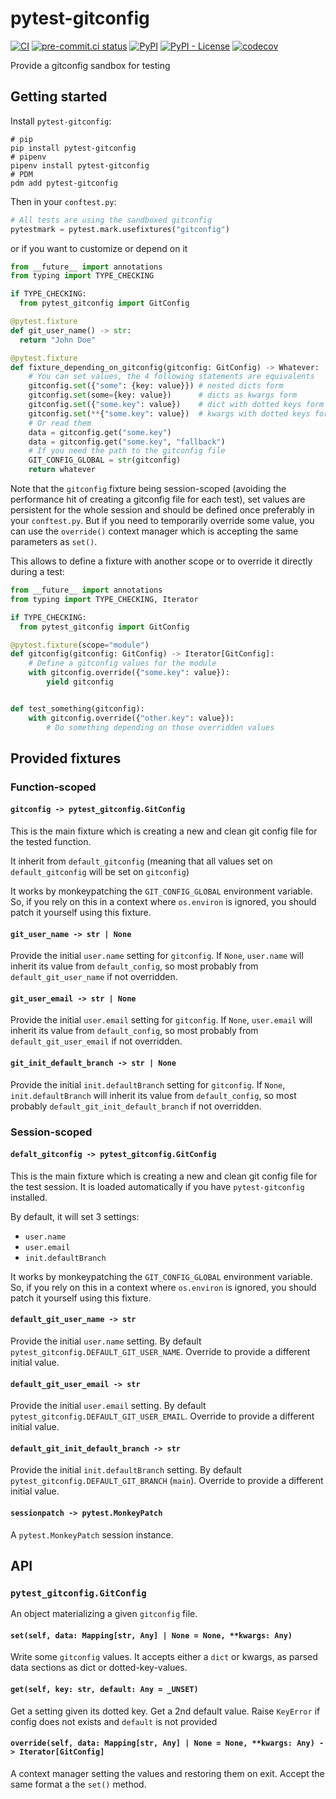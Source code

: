 # pytest-gitconfig

[![CI](https://github.com/noirbizarre/pytest-gitconfig/actions/workflows/ci.yml/badge.svg)](https://github.com/noirbizarre/pytest-gitconfig/actions/workflows/ci.yml)
[![pre-commit.ci status](https://results.pre-commit.ci/badge/github/noirbizarre/pytest-gitconfig/main.svg)](https://results.pre-commit.ci/latest/github/noirbizarre/pytest-gitconfig/main)
[![PyPI](https://img.shields.io/pypi/v/pytest-gitconfig)](https://pypi.org/project/pytest-gitconfig/)
[![PyPI - License](https://img.shields.io/pypi/l/pytest-gitconfig)](https://pypi.org/project/pytest-gitconfig/)
[![codecov](https://codecov.io/gh/noirbizarre/pytest-gitconfig/branch/main/graph/badge.svg?token=OR4JScC2Lx)](https://codecov.io/gh/noirbizarre/pytest-gitconfig)

Provide a gitconfig sandbox for testing

## Getting started

Install `pytest-gitconfig`:

```shell
# pip
pip install pytest-gitconfig
# pipenv
pipenv install pytest-gitconfig
# PDM
pdm add pytest-gitconfig
```

Then in your `conftest.py`:

```python
# All tests are using the sandboxed gitconfig
pytestmark = pytest.mark.usefixtures("gitconfig")
```

or if you want to customize or depend on it

```python
from __future__ import annotations
from typing import TYPE_CHECKING

if TYPE_CHECKING:
  from pytest_gitconfig import GitConfig

@pytest.fixture
def git_user_name() -> str:
  return "John Doe"

@pytest.fixture
def fixture_depending_on_gitconfig(gitconfig: GitConfig) -> Whatever:
    # You can set values, the 4 following statements are equivalents
    gitconfig.set({"some": {key: value}}) # nested dicts form
    gitconfig.set(some={key: value})      # dicts as kwargs form
    gitconfig.set({"some.key": value})    # dict with dotted keys form
    gitconfig.set(**{"some.key": value})  # kwargs with dotted keys form
    # Or read them
    data = gitconfig.get("some.key")
    data = gitconfig.get("some.key", "fallback")
    # If you need the path to the gitconfig file
    GIT_CONFIG_GLOBAL = str(gitconfig)
    return whatever
```

Note that the `gitconfig` fixture being session-scoped (avoiding the performance hit of creating a gitconfig file for each test),
set values are persistent for the whole session and should be defined once preferably in your `conftest.py`.
But if you need to temporarily override some value, you can use the `override()` context manager which is accepting the same parameters as `set()`.

This allows to define a fixture with another scope or to override it directly during a test:

```python
from __future__ import annotations
from typing import TYPE_CHECKING, Iterator

if TYPE_CHECKING:
  from pytest_gitconfig import GitConfig

@pytest.fixture(scope="module")
def gitconfig(gitconfig: GitConfig) -> Iterator[GitConfig]:
    # Define a gitconfig values for the module
    with gitconfig.override({"some.key": value}):
        yield gitconfig


def test_something(gitconfig):
    with gitconfig.override({"other.key": value}):
        # Do something depending on those overridden values
```

## Provided fixtures

### Function-scoped

#### `gitconfig -> pytest_gitconfig.GitConfig`

This is the main fixture which is creating a new and clean git config file for the tested function.

It inherit from `default_gitconfig` (meaning that all values set on `default_gitconfig` will be set on `gitconfig`)

It works by monkeypatching the `GIT_CONFIG_GLOBAL` environment variable.
So, if you rely on this in a context where `os.environ` is ignored, you should patch it yourself using this fixture.

#### `git_user_name -> str | None`

Provide the initial `user.name` setting for `gitconfig`.
If `None`, `user.name` will inherit its value from `default_config`,
so most probably from `default_git_user_name` if not overridden.

#### `git_user_email -> str | None`

Provide the initial `user.email` setting for `gitconfig`.
If `None`, `user.email` will inherit its value from `default_config`,
so most probably from `default_git_user_email` if not overridden.

#### `git_init_default_branch -> str | None`

Provide the initial `init.defaultBranch` setting for `gitconfig`.
If `None`, `init.defaultBranch` will inherit its value from `default_config`,
so most probably `default_git_init_default_branch` if not overridden.

### Session-scoped

#### `defalt_gitconfig -> pytest_gitconfig.GitConfig`

This is the main fixture which is creating a new and clean git config file for the test session.
It is loaded automatically if you have `pytest-gitconfig` installed.

By default, it will set 3 settings:

- `user.name`
- `user.email`
- `init.defaultBranch`

It works by monkeypatching the `GIT_CONFIG_GLOBAL` environment variable.
So, if you rely on this in a context where `os.environ` is ignored, you should patch it yourself using this fixture.

#### `default_git_user_name -> str`

Provide the initial `user.name` setting. By default `pytest_gitconfig.DEFAULT_GIT_USER_NAME`.
Override to provide a different initial value.

#### `default_git_user_email -> str`

Provide the initial `user.email` setting. By default `pytest_gitconfig.DEFAULT_GIT_USER_EMAIL`.
Override to provide a different initial value.

#### `default_git_init_default_branch -> str`

Provide the initial `init.defaultBranch` setting. By default `pytest_gitconfig.DEFAULT_GIT_BRANCH` (`main`).
Override to provide a different initial value.

#### `sessionpatch -> pytest.MonkeyPatch`

A `pytest.MonkeyPatch` session instance.

## API

### `pytest_gitconfig.GitConfig`

An object materializing a given `gitconfig` file.

#### `set(self, data: Mapping[str, Any] | None = None, **kwargs: Any)`

Write some `gitconfig` values.
It accepts either a `dict` or kwargs, as parsed data sections as dict or dotted-key-values.

#### `get(self, key: str, default: Any = _UNSET)`

Get a setting given its dotted key. Get a 2nd default value. Raise `KeyError` if config does not exists and `default` is not provided

#### `override(self, data: Mapping[str, Any] | None = None, **kwargs: Any) -> Iterator[GitConfig]`

A context manager setting the values and restoring them on exit.
Accept the same format a the `set()` method.
